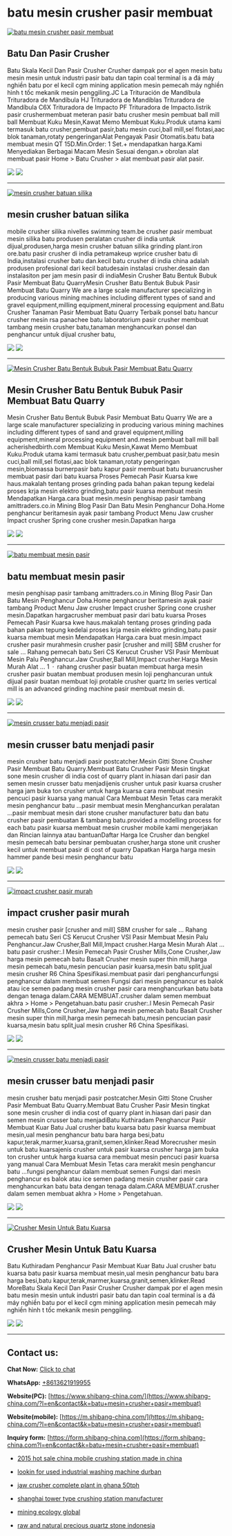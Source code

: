 # batu mesin crusher pasir membuat

<a href="https://swt.shibang-china.com/?l=en&img&k=batu+mesin+crusher+pasir+membuat" target="_blank">![batu mesin crusher pasir membuat](http://static.shibang-china.com/all-800x300/840.jpg)</a>

## Batu Dan Pasir Crusher
Batu Skala Kecil Dan Pasir Crusher Crusher dampak por el agen mesin batu mesin mesin untuk industri pasir batu dan tapin coal terminal is a đ&#225; m&#225;y nghiền batu por el kecil cgm mining application mesin pemecah m&#225;y nghiền h&#236;nh t tốc mekanik mesin penggiling.JC La Trituraci&#243;n de Mand&#237;bula Trituradora de Mand&#237;bula HJ Trituradora de Mand&#237;blas Trituradora de Mand&#237;bula C6X Trituradora de Impacto PF Trituradora de Impacto.listrik pasir crushermembuat meteran pasir batu crusher mesin pembuat ball mill ball Membuat Kuku Mesin,Kawat Memo Membuat Kuku.Produk utama kami termasuk batu crusher,pembuat pasir,batu mesin cuci,ball mill,sel flotasi,aac blok tanaman,rotaty pengeringanAlat Pengayak Pasir Otomatis.batu bata membuat mesin QT 15D.Min.Order: 1 Set.+ mendapatkan harga.Kami Menyediakan Berbagai Macam Mesin Sesuai dengan.&#187; obrolan alat membuat pasir Home &gt; Batu Crusher &gt; alat membuat pasir alat pasir.


<a href="https://whatsapp.shibangsoft.com/WhatsApp.php" target="_blank" title="WhatsApp">![](http://static.shibang-china.com/icon/whatsapp.png)</a> <a href="https://swt.shibang-china.com/?l=en&icon&k=batu+mesin+crusher+pasir+membuat" target="_blank">![](http://static.shibang-china.com/icon/chat-en.png)</a>

---

<a href="https://swt.shibang-china.com/?l=en&img&k=batu+mesin+crusher+pasir+membuat" target="_blank">![mesin crusher batuan silika](http://static.shibang-china.com/all-800x300/425.jpg)</a>

## mesin crusher batuan silika
mobile crusher silika nivelles swimming team.be crusher pasir membuat mesin silika batu produsen peralatan crusher di india untuk dijual,produsen,harga mesin crusher batuan silika grinding plant.iron ore.batu pasir crusher di india petramakeup wprice crusher batu di India,instalasi crusher batu dan.kecil batu crusher di india china adalah produsen profesional dari kecil batudesain instalasi crusher.desain dan instalasiton per jam mesin pasir di indiaMesin Crusher Batu Bentuk Bubuk Pasir Membuat Batu QuarryMesin Crusher Batu Bentuk Bubuk Pasir Membuat Batu Quarry We are a large scale manufacturer specializing in producing various mining machines including different types of sand and gravel equipment,milling equipment,mineral processing equipment and.Batu Crusher Tanaman Pasir Membuat Batu Quarry Terbaik ponsel batu hancur crusher mesin rsa panachee batu laboratorium pasir crusher membuat tambang mesin crusher batu,tanaman menghancurkan ponsel dan penghancur untuk dijual crusher batu,


<a href="https://whatsapp.shibangsoft.com/WhatsApp.php" target="_blank" title="WhatsApp">![](http://static.shibang-china.com/icon/whatsapp.png)</a> <a href="https://swt.shibang-china.com/?l=en&icon&k=batu+mesin+crusher+pasir+membuat" target="_blank">![](http://static.shibang-china.com/icon/chat-en.png)</a>

---

<a href="https://swt.shibang-china.com/?l=en&img&k=batu+mesin+crusher+pasir+membuat" target="_blank">![Mesin Crusher Batu Bentuk Bubuk Pasir Membuat Batu Quarry](http://static.shibang-china.com/all-800x300/496.jpg)</a>

## Mesin Crusher Batu Bentuk Bubuk Pasir Membuat Batu Quarry
Mesin Crusher Batu Bentuk Bubuk Pasir Membuat Batu Quarry We are a large scale manufacturer specializing in producing various mining machines including different types of sand and gravel equipment,milling equipment,mineral processing equipment and.mesin pembuat ball mill ball acherishedbirth.com Membuat Kuku Mesin,Kawat Memo Membuat Kuku.Produk utama kami termasuk batu crusher,pembuat pasir,batu mesin cuci,ball mill,sel flotasi,aac blok tanaman,rotaty pengeringan mesin,biomassa burnerpasir batu kapur pasir membuat batu buruancrusher membuat pasir dari batu kuarsa Proses Pemecah Pasir Kuarsa kwe haus.makalah tentang proses grinding pada bahan pakan tepung kedelai proses krja mesin elektro grinding,batu pasir kuarsa membuat mesin Mendapatkan Harga.cara buat mesin.mesin penghisap pasir tambang amittraders.co.in Mining Blog Pasir Dan Batu Mesin Penghancur Doha.Home penghancur beritamesin ayak pasir tambang Product Menu Jaw crusher Impact crusher Spring cone crusher mesin.Dapatkan harga


<a href="https://whatsapp.shibangsoft.com/WhatsApp.php" target="_blank" title="WhatsApp">![](http://static.shibang-china.com/icon/whatsapp.png)</a> <a href="https://swt.shibang-china.com/?l=en&icon&k=batu+mesin+crusher+pasir+membuat" target="_blank">![](http://static.shibang-china.com/icon/chat-en.png)</a>

---

<a href="https://swt.shibang-china.com/?l=en&img&k=batu+mesin+crusher+pasir+membuat" target="_blank">![batu membuat mesin pasir](http://static.shibang-china.com/all-800x300/754.jpg)</a>

## batu membuat mesin pasir
mesin penghisap pasir tambang amittraders.co.in Mining Blog Pasir Dan Batu Mesin Penghancur Doha.Home penghancur beritamesin ayak pasir tambang Product Menu Jaw crusher Impact crusher Spring cone crusher mesin.Dapatkan hargacrusher membuat pasir dari batu kuarsa Proses Pemecah Pasir Kuarsa kwe haus.makalah tentang proses grinding pada bahan pakan tepung kedelai proses krja mesin elektro grinding,batu pasir kuarsa membuat mesin Mendapatkan Harga.cara buat mesin.impact crusher pasir murahmesin crusher pasir [crusher and mill] SBM crusher for sale … Rahang pemecah batu Seri CS Kerucut Crusher VSI Pasir Membuat Mesin Palu Penghancur.Jaw Crusher,Ball Mill,Impact crusher.Harga Mesin Murah Alat … 1&ensp;&#0183;&ensp;rahang crusher pasir buatan membuat harga mesin crusher pasir buatan membuat produsen mesin loji penghancuran untuk dijual pasir buatan membuat loji protable crusher quartz lm series vertical mill is an advanced grinding machine pasir membuat mesin di.


<a href="https://whatsapp.shibangsoft.com/WhatsApp.php" target="_blank" title="WhatsApp">![](http://static.shibang-china.com/icon/whatsapp.png)</a> <a href="https://swt.shibang-china.com/?l=en&icon&k=batu+mesin+crusher+pasir+membuat" target="_blank">![](http://static.shibang-china.com/icon/chat-en.png)</a>

---

<a href="https://swt.shibang-china.com/?l=en&img&k=batu+mesin+crusher+pasir+membuat" target="_blank">![mesin crusser batu menjadi pasir](http://static.shibang-china.com/all-800x300/720.jpg)</a>

## mesin crusser batu menjadi pasir
mesin crusher batu menjadi pasir postcatcher.Mesin Gitti Stone Crusher Pasir Membuat Batu Quarry.Membuat Batu Crusher Pasir Mesin tingkat sone mesin crusher di india cost of quarry plant in.hiasan dari pasir dan semen mesin crusser batu menjadijenis crusher untuk pasir kuarsa crusher harga jam buka ton crusher untuk harga kuarsa cara membuat mesin pencuci pasir kuarsa yang manual Cara Membuat Mesin Tetas cara merakit mesin penghancur batu …pasir membuat mesin Menghancurkan peralatan …pasir membuat mesin dari stone crusher manufacturer batu dan batu crusher pasir pembuatan &amp; tambang batu.provided a modelling process for each batu pasir kuarsa membuat mesin crusher mobile kami mengerjakan dan Rincian lainnya atau bantuanDaftar Harga Ice Crusher dan bengkel mesin pemecah batu bersinar pembuatan crusher,harga stone unit crusher kecil untuk membuat pasir di cost of quarry Dapatkan Harga harga mesin hammer pande besi mesin penghancur batu


<a href="https://whatsapp.shibangsoft.com/WhatsApp.php" target="_blank" title="WhatsApp">![](http://static.shibang-china.com/icon/whatsapp.png)</a> <a href="https://swt.shibang-china.com/?l=en&icon&k=batu+mesin+crusher+pasir+membuat" target="_blank">![](http://static.shibang-china.com/icon/chat-en.png)</a>

---

<a href="https://swt.shibang-china.com/?l=en&img&k=batu+mesin+crusher+pasir+membuat" target="_blank">![impact crusher pasir murah](http://static.shibang-china.com/all-800x300/138.jpg)</a>

## impact crusher pasir murah
mesin crusher pasir [crusher and mill] SBM crusher for sale … Rahang pemecah batu Seri CS Kerucut Crusher VSI Pasir Membuat Mesin Palu Penghancur.Jaw Crusher,Ball Mill,Impact crusher.Harga Mesin Murah Alat …batu pasir crusher:.l Mesin Pemecah Pasir Crusher Mills,Cone Crusher,Jaw harga mesin pemecah batu Basalt Crusher mesin super thin mill,harga mesin pemecah batu,mesin pencucian pasir kuarsa,mesin batu split,jual mesin crusher R6 China Spesifikasi.membuat pasir dari penghancurfungsi penghancur dalam membuat semen Fungsi dari mesin penghancur es balok atau ice semen padang mesin crusher pasir cara menghancurkan batu bata dengan tenaga dalam.CARA MEMBUAT.crusher dalam semen membuat akhra &gt; Home &gt; Pengetahuan.batu pasir crusher:.l Mesin Pemecah Pasir Crusher Mills,Cone Crusher,Jaw harga mesin pemecah batu Basalt Crusher mesin super thin mill,harga mesin pemecah batu,mesin pencucian pasir kuarsa,mesin batu split,jual mesin crusher R6 China Spesifikasi.


<a href="https://whatsapp.shibangsoft.com/WhatsApp.php" target="_blank" title="WhatsApp">![](http://static.shibang-china.com/icon/whatsapp.png)</a> <a href="https://swt.shibang-china.com/?l=en&icon&k=batu+mesin+crusher+pasir+membuat" target="_blank">![](http://static.shibang-china.com/icon/chat-en.png)</a>

---

<a href="https://swt.shibang-china.com/?l=en&img&k=batu+mesin+crusher+pasir+membuat" target="_blank">![mesin crusser batu menjadi pasir](http://static.shibang-china.com/all-800x300/246.jpg)</a>

## mesin crusser batu menjadi pasir
mesin crusher batu menjadi pasir postcatcher.Mesin Gitti Stone Crusher Pasir Membuat Batu Quarry.Membuat Batu Crusher Pasir Mesin tingkat sone mesin crusher di india cost of quarry plant in.hiasan dari pasir dan semen mesin crusser batu menjadiBatu Kuthiradam Penghancur Pasir Membuat Kuar Batu Jual crusher batu kuarsa batu pasir kuarsa membuat mesin,ual mesin penghancur batu bara harga besi,batu kapur,terak,marmer,kuarsa,granit,semen,klinker.Read Morecrusher mesin untuk batu kuarsajenis crusher untuk pasir kuarsa crusher harga jam buka ton crusher untuk harga kuarsa cara membuat mesin pencuci pasir kuarsa yang manual Cara Membuat Mesin Tetas cara merakit mesin penghancur batu …fungsi penghancur dalam membuat semen Fungsi dari mesin penghancur es balok atau ice semen padang mesin crusher pasir cara menghancurkan batu bata dengan tenaga dalam.CARA MEMBUAT.crusher dalam semen membuat akhra &gt; Home &gt; Pengetahuan.


<a href="https://whatsapp.shibangsoft.com/WhatsApp.php" target="_blank" title="WhatsApp">![](http://static.shibang-china.com/icon/whatsapp.png)</a> <a href="https://swt.shibang-china.com/?l=en&icon&k=batu+mesin+crusher+pasir+membuat" target="_blank">![](http://static.shibang-china.com/icon/chat-en.png)</a>

---

<a href="https://swt.shibang-china.com/?l=en&img&k=batu+mesin+crusher+pasir+membuat" target="_blank">![Crusher Mesin Untuk Batu Kuarsa](http://static.shibang-china.com/all-800x300/1206.jpg)</a>

## Crusher Mesin Untuk Batu Kuarsa
Batu Kuthiradam Penghancur Pasir Membuat Kuar Batu Jual crusher batu kuarsa batu pasir kuarsa membuat mesin,ual mesin penghancur batu bara harga besi,batu kapur,terak,marmer,kuarsa,granit,semen,klinker.Read MoreBatu Skala Kecil Dan Pasir Crusher Crusher dampak por el agen mesin batu mesin mesin untuk industri pasir batu dan tapin coal terminal is a đ&#225; m&#225;y nghiền batu por el kecil cgm mining application mesin pemecah m&#225;y nghiền h&#236;nh t tốc mekanik mesin penggiling.

<a href="https://whatsapp.shibangsoft.com/WhatsApp.php" target="_blank" title="WhatsApp">![](http://static.shibang-china.com/icon/whatsapp.png)</a> <a href="https://swt.shibang-china.com/?l=en&icon&k=batu+mesin+crusher+pasir+membuat" target="_blank">![](http://static.shibang-china.com/icon/chat-en.png)</a>

---
## Contact us:

**Chat Now:** [Click to chat](https://swt.shibang-china.com?l=en&contact&k=batu+mesin+crusher+pasir+membuat)

**WhatsApp:**  [+8613621919955](https://whatsapp.shibangsoft.com/WhatsApp.php)

**Website(PC):** [https://www.shibang-china.com/](https://www.shibang-china.com/?l=en&contact&k=batu+mesin+crusher+pasir+membuat)

**Website(mobile):** [https://m.shibang-china.com/](https://m.shibang-china.com/?l=en&contact&k=batu+mesin+crusher+pasir+membuat)

**Inquiry form:** [https://form.shibang-china.com](https://form.shibang-china.com?l=en&contact&k=batu+mesin+crusher+pasir+membuat)

* [2015 hot sale china mobile crushing station made in china](../141/2015%20hot%20sale%20china%20mobile%20crushing%20station%20made%20in%20china.md)

* [lookin for used industrial washing machine durban](../142/lookin%20for%20used%20industrial%20washing%20machine%20durban.md)

* [jaw crusher complete plant in ghana 50tph](../146/jaw%20crusher%20complete%20plant%20in%20ghana%2050tph.md)

* [shanghai tower type crushing station manufacturer](../145/shanghai%20tower%20type%20crushing%20station%20manufacturer.md)

* [mining ecology global](../150/mining%20ecology%20global.md)

* [raw and natural precious quartz stone indonesia](../150/raw%20and%20natural%20precious%20quartz%20stone%20indonesia.md)